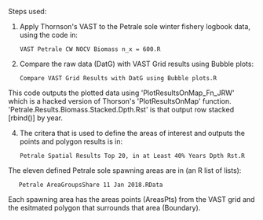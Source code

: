 
Steps used:

1) Apply Thornson's VAST to the Petrale sole winter fishery logbook data, using the code in:

       VAST Petrale CW NOCV Biomass n_x = 600.R

3) Compare the raw data (DatG) with VAST Grid results using Bubble plots:

       Compare VAST Grid Results with DatG using Bubble plots.R

This code outputs the plotted data using 'PlotResultsOnMap_Fn_JRW' which is a hacked version of Thorson's 'PlotResultsOnMap' function. 'Petrale.Results.Biomass.Stacked.Dpth.Rst' is that output row stacked [rbind()] by year.

4) The critera that is used to define the areas of interest and outputs the points and polygon results is in:

       Petrale Spatial Results Top 20, in at Least 40% Years Dpth Rst.R

   
The eleven defined Petrale sole spawning areas are in (an R list of lists):

       Petrale AreaGroupsShare 11 Jan 2018.RData
       
Each spawning area has the areas points (AreasPts) from the VAST grid and the esitmated polygon that surrounds that area (Boundary).
